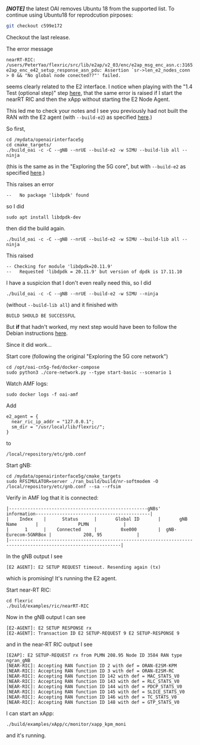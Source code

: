 ***[NOTE]*** the latest OAI removes Ubuntu 18 from the supported list. To continue using Ubuntu18 for reprodcution pirposes:
```bash
git checkout c599e172
```
Checkout the last release. 


The error message

```
nearRT-RIC: /users/PeterYao/flexric/src/lib/e2ap/v2_03/enc/e2ap_msg_enc_asn.c:3165: e2ap_enc_e42_setup_response_asn_pdu: Assertion `sr->len_e2_nodes_conn > 0 && "No global node conected??"' failed.
```

seems clearly related to the E2 interface. I notice when playing with the "1.4 Test (optional step)" step [here](https://gitlab.eurecom.fr/mosaic5g/flexric), that the same error is raised if I start the nearRT RIC and then the xApp without starting the E2 Node Agent. 

This led me to check your notes and I see you previously had not built the RAN with the E2 agent (with `--build-e2`) as specified [here](https://gitlab.eurecom.fr/oai/openairinterface5g/-/blob/develop/openair2/E2AP/README.md#212-build-oai-with-e2-agent).)

So first,

```
cd /mydata/openairinterface5g
cd cmake_targets/
./build_oai -c -C --gNB --nrUE --build-e2 -w SIMU --build-lib all --ninja
```

(this is the same as in the "Exploring the 5G core", but with `--build-e2` as specified [here](https://gitlab.eurecom.fr/oai/openairinterface5g/-/blob/develop/openair2/E2AP/README.md#212-build-oai-with-e2-agent).)

This raises an error


```
--   No package 'libdpdk' found
```

so I did

```
sudo apt install libdpdk-dev
```

then did the build again.

```
./build_oai -c -C --gNB --nrUE --build-e2 -w SIMU --build-lib all --ninja
```

This raised

```
-- Checking for module 'libdpdk=20.11.9'
--   Requested 'libdpdk = 20.11.9' but version of dpdk is 17.11.10
```

I have a suspicion that I don't even really need this, so I did

```
./build_oai -c -C --gNB --nrUE --build-e2 -w SIMU --ninja
```

(without `--build-lib all`) and it finished with

```
BUILD SHOULD BE SUCCESSFUL
```

But **if** that hadn't worked, my next step would have been to follow the Debian instructions [here](https://gitlab.eurecom.fr/oai/openairinterface5g/-/blob/develop/doc/ORAN_FHI7.2_Tutorial.md#dpdk-data-plane-development-kit).

Since it did work...

Start core (following the original "Exploring the 5G core network")

```
cd /opt/oai-cn5g-fed/docker-compose  
sudo python3 ./core-network.py --type start-basic --scenario 1  
```

Watch AMF logs:

```
sudo docker logs -f oai-amf  
```

Add 

```
e2_agent = {
  near_ric_ip_addr = "127.0.0.1";
  sm_dir = "/usr/local/lib/flexric/";
}
```
to

```
/local/repository/etc/gnb.conf
```

Start gNB:

```
cd /mydata/openairinterface5g/cmake_targets
sudo RFSIMULATOR=server ./ran_build/build/nr-softmodem -O /local/repository/etc/gnb.conf --sa --rfsim
```

Verify in AMF log that it is connected:

```
|----------------------------------------------------gNBs' information-------------------------------------------|
|    Index    |      Status      |       Global ID       |       gNB Name       |               PLMN             |
|      1      |    Connected     |         0xe000        |  gNB-Eurecom-5GNRBox |            208, 95             | 
|----------------------------------------------------------------------------------------------------------------|
```

In the gNB output I see


```
[E2 AGENT]: E2 SETUP REQUEST timeout. Resending again (tx) 
```

which is promising! It's running the E2 agent. 

Start near-RT RIC:

```
cd flexric
./build/examples/ric/nearRT-RIC
```

Now in the gNB output I can see

```
[E2-AGENT]: E2 SETUP RESPONSE rx
[E2-AGENT]: Transaction ID E2 SETUP-REQUEST 9 E2 SETUP-RESPONSE 9 
```

and in the near-RT RIC output I see


```
[E2AP]: E2 SETUP-REQUEST rx from PLMN 208.95 Node ID 3584 RAN type ngran_gNB
[NEAR-RIC]: Accepting RAN function ID 2 with def = ORAN-E2SM-KPM 
[NEAR-RIC]: Accepting RAN function ID 3 with def = ORAN-E2SM-RC 
[NEAR-RIC]: Accepting RAN function ID 142 with def = MAC_STATS_V0 
[NEAR-RIC]: Accepting RAN function ID 143 with def = RLC_STATS_V0 
[NEAR-RIC]: Accepting RAN function ID 144 with def = PDCP_STATS_V0 
[NEAR-RIC]: Accepting RAN function ID 145 with def = SLICE_STATS_V0 
[NEAR-RIC]: Accepting RAN function ID 146 with def = TC_STATS_V0 
[NEAR-RIC]: Accepting RAN function ID 148 with def = GTP_STATS_V0 
```

I can start an xApp:

```
./build/examples/xApp/c/monitor/xapp_kpm_moni
```

and it's running.